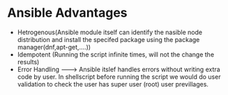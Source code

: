 # Ansible Advantages

- Hetrogenous(Ansible module itself can identify the nasible node distribution and install the specifed package using the package manager(dnf,apt-get,....))
- Idempotent (Running the script infinite times, will not the change the results)
- Error Handling ---> Ansible itslef handles errors without writing extra code by user. In shellscript before running the script we would do user validation to check the user has super user (root) user previllages.
